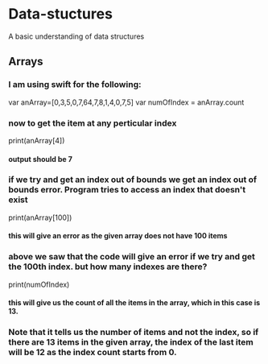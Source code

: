 # Data-stuctures
A basic understanding of data structures

## Arrays
### I am using swift for the following:

var anArray=[0,3,5,0,7,64,7,8,1,4,0,7,5]
var numOfIndex = anArray.count

### now to get the item at any perticular index
print(anArray[4]) 
#### output should be 7

### if we try and get an index out of bounds we get an index out of bounds error. Program tries to access an index that doesn't exist 
print(anArray[100]) 
#### this will give an error as the given array does not have 100 items

### above we saw that the code will give an error if we try and get the 100th index. but how many indexes are there?
print(numOfIndex) 
#### this will give us the count of all the items in the array, which in this case is 13. 
### Note that it tells us the number of items and not the index, so if there are 13 items in the given array, the index of the last item will be 12 as the index count starts from 0.
